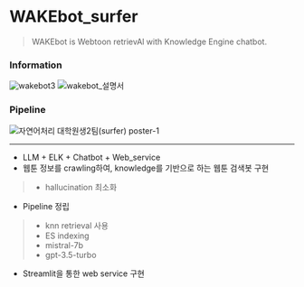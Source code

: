# WAKEbot_surfer
> WAKEbot is Webtoon retrievAl with Knowledge Engine chatbot.

### Information
![wakebot3](https://github.com/statrav/WAKEbot_surfer/assets/109338312/95cc4ea5-b6da-4f10-8bda-b69e4668a95f)
![wakebot_설명서](https://github.com/statrav/WAKEbot_surfer/assets/109338312/b0a84891-6788-4a2b-a4b7-9ce29267b734)

### Pipeline
![자연어처리  대학원생2팀(surfer) poster-1](https://github.com/statrav/WAKEbot_surfer/assets/109338312/e49195c6-bf39-417d-a049-1e82878b45df)

---
-	LLM + ELK + Chatbot + Web_service </br>
-	웹툰 정보를 crawling하여, knowledge를 기반으로 하는 웹툰 검색봇 구현 </br>
>  - hallucination 최소화 </br>
-	Pipeline 정립 </br>
>  - knn retrieval 사용 </br>
>  - ES indexing </br>
>  - mistral-7b </br>
>  - gpt-3.5-turbo </br>
-	Streamlit을 통한 web service 구현
